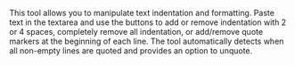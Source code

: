This tool allows you to manipulate text indentation and formatting. Paste text in the textarea and use the buttons to add or remove indentation with 2 or 4 spaces, completely remove all indentation, or add/remove quote markers at the beginning of each line. The tool automatically detects when all non-empty lines are quoted and provides an option to unquote.

<!-- Generated from commit: b30871bf30cc8b195bad85d43291fc0dece96793 -->